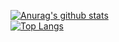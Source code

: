 [![Anurag's github stats](https://github-readme-stats.vercel.app/api?username=hzm-pogger&theme=gruvbox)](https://github.com/hzm-pogger/github-readme-stats)  
[![Top Langs](https://github-readme-stats.vercel.app/api/top-langs/?username=hzm-pogger&layout=compact&theme=gruvbox)](https://github.com/hzm-pogger/github-readme-stats)
